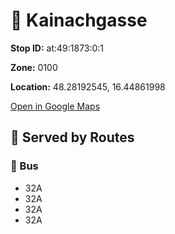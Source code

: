 # 🚉 Kainachgasse


**Stop ID:** at:49:1873:0:1

**Zone:** 0100

**Location:** 48.28192545, 16.44861998

[Open in Google Maps](https://www.google.com/maps?q=48.28192545,16.44861998)

## 🚆 Served by Routes

### 🚌 Bus
- 32A
- 32A
- 32A
- 32A